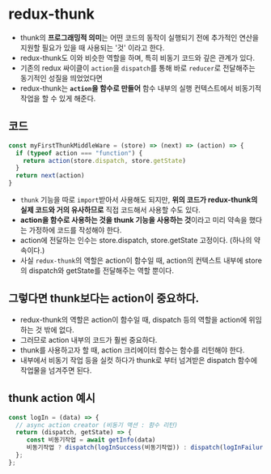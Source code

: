 # redux-thunk
- thunk의 **프로그래밍적 의미**는 어떤 코드의 동작이 실행되기 전에 추가적인 연산을 지원할 필요가 있을 때 사용되는 '것' 이라고 한다.
- redux-thunk도 이와 비슷한 역할을 하며, 특히 비동기 코드와 깊은 관계가 있다.
- 기존의 redux 싸이클이 `action`을 `dispatch`를 통해 바로 `reducer`로 전달해주는 동기적인 성질을 띄었었다면
- redux-thunk는 **`action`을 함수로 만들어** 함수 내부의 실행 컨텍스트에서 비동기적 작업을 할 수 있게 해준다.

## 코드
```js
const myFirstThunkMiddleWare = (store) => (next) => (action) => {
  if (typeof action === "function") {
    return action(store.dispatch, store.getState)
  }
  return next(action)
}
```
- `thunk` 기능을 따로 `import`받아서 사용해도 되지만, **위의 코드가 redux-thunk의 실제 코드와 거의 유사하므로** 직접 코드해서 사용할 수도 있다.
- **action을 함수로 사용하는 것을 thunk 기능을 사용하는 것**이라고 미리 약속을 했다는 가정하에 코드를 작성해야 한다.
- action에 전달하는 인수는 store.dispatch, store.getState 고정이다. (하나의 약속이다.)
- 사실 `redux-thunk`의 역할은 action이 함수일 때, action의 컨텍스트 내부에 store의 dispatch와 getState를 전달해주는 역할 뿐이다.

## 그렇다면 thunk보다는 action이 중요하다.
- redux-thunk의 역할은 action이 함수일 때, dispatch 등의 역할을 action에 위임하는 것 밖에 없다.
- 그러므로 action 내부의 코드가 훨씬 중요하다.
- thunk를 사용하고자 할 때, action 크리에이터 함수는 함수를 리턴해야 한다.
- 내부에서 비동기 작업 등을 실컷 하다가 thunk로 부터 넘겨받은 dispatch 함수에 작업물을 넘겨주면 된다.

## thunk action 예시
```js
const logIn = (data) => {
  // async action creator (비동기 액션 : 함수 리턴)
  return (dispatch, getState) => {
     const 비동기작업 = await getInfo(data)
     비동기작업 ? dispatch(logInSuccess(비동기작업)) : dispatch(logInFailure(비동기작업))
  };
};
```
